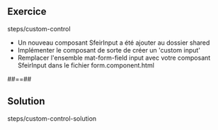 <!-- .slide: class="sfeir-bg-pink exercice" -->
## Exercice
<span class="center bold">steps/custom-control</span>
<br>
- Un nouveau composant SfeirInput a été ajouter au dossier shared
- Implémenter le composant de sorte de créer un 'custom input'
- Remplacer l'ensemble mat-form-field input avec votre composant SfeirInput dans le fichier form.component.html

##==##

<!-- .slide: class="sfeir-bg-blue exercice" -->
## Solution
<span class="full-center bold">steps/custom-control-solution</span>
